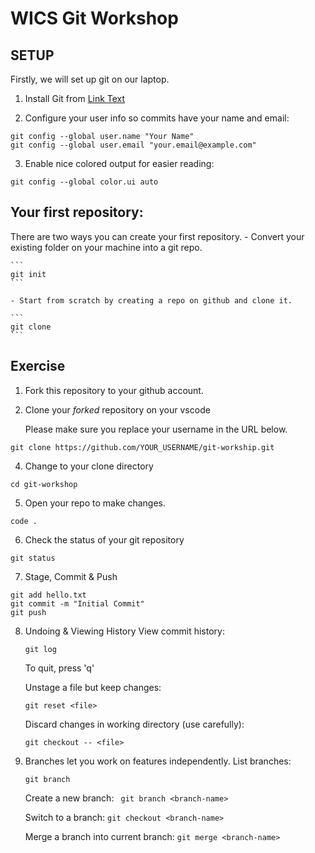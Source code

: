 # WICS Git Workshop

## SETUP

Firstly, we will set up git on our laptop.

1. Install Git from [Link Text](git-scm.com)

2. Configure your user info so commits have your name and email:

```
git config --global user.name "Your Name"
git config --global user.email "your.email@example.com"
```

3. Enable nice colored output for easier reading:

```
git config --global color.ui auto
```


## Your first repository:

There are two ways you can create your first repository.
    - Convert your existing folder on your machine into a git repo.

    ```
    git init
    ```

    - Start from scratch by creating a repo on github and clone it.

    ``` 
    git clone
    ```

## Exercise

1. Fork this repository to your github account.

2. Clone your _forked_ repository on your vscode

    Please make sure you replace your username in the URL below.

```
git clone https://github.com/YOUR_USERNAME/git-workship.git
```

4. Change to your clone directory

```
cd git-workshop
```

5. Open your repo to make changes.

```
code .
```

6. Check the status of your git repository

```
git status
```

7. Stage, Commit & Push

```
git add hello.txt
git commit -m "Initial Commit"
git push
```

8. Undoing & Viewing History
    View commit history:

    ```
    git log
    ```
    To quit, press 'q'

    Unstage a file but keep changes:

    ```
    git reset <file>
    ```

    Discard changes in working directory (use carefully):

    ```
    git checkout -- <file>
    ```

9. Branches let you work on features independently.
    List branches:
    ```
    git branch
    ```
    
    Create a new branch:
   ``` git branch <branch-name>```

    Switch to a branch:
    ```git checkout <branch-name>```

    Merge a branch into current branch:
    ```git merge <branch-name>```